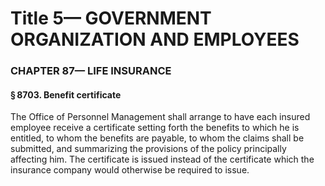 
# Title 5— GOVERNMENT ORGANIZATION AND EMPLOYEES
### CHAPTER 87— LIFE INSURANCE
#### § 8703. Benefit certificate

The Office of Personnel Management shall arrange to have each insured employee receive a certificate setting forth the benefits to which he is entitled, to whom the benefits are payable, to whom the claims shall be submitted, and summarizing the provisions of the policy principally affecting him. The certificate is issued instead of the certificate which the insurance company would otherwise be required to issue.
